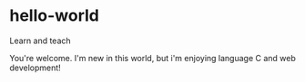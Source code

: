 # hello-world
Learn and teach 

You're welcome. I'm new in this world, but i'm enjoying language C and web development!
